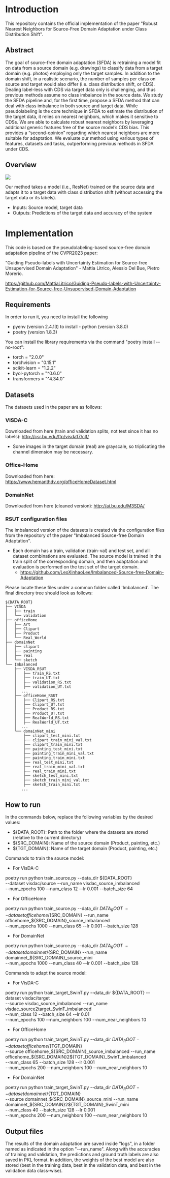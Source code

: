 # Introduction

This repository contains the official implementation of the paper "Robust Nearest Neighbors for Source-Free Domain Adaptation under Class Distribution Shift". 

## Abstract

The goal of source-free domain adaptation (SFDA) is retraining a model fit on data from a source domain (e.g. drawings) to classify data from a target domain (e.g. photos) employing only the target samples. In addition to the domain shift, in a realistic scenario, the number of samples per class on source and target would also differ (i.e. class distribution shift, or CDS). Dealing label-less with CDS via target data only is challenging, and thus previous methods assume no class imbalance in the source data. We study the SFDA pipeline and, for the first time, propose a SFDA method that can deal with class imbalance in both source and target data. While pseudolabeling is the core technique in SFDA to estimate the distribution of the target data, it relies on nearest neighbors, which makes it sensitive to CDSs. We are able to calculate robust nearest neighbors by leveraging additional generic features free of the source model’s CDS bias. This provides a “second-opinion” regarding which nearest neighbors are more suitable for adaptation. We evaluate our method using various types of features, datasets and tasks, outperforming previous methods in SFDA under CDS.

## Overview

![](thumbnail.png)

Our method takes a model (i.e., ResNet) trained on the source data and adapts it to a target data with class distribution shift (without accessing the target data or its labels).

- Inputs: Source model, target data
- Outputs: Predictions of the target data and accuracy of the system

# Implementation

This code is based on the pseudolabeling-based source-free domain adaptation pipeline of the CVPR2023 paper:

"Guiding Pseudo-labels with Uncertainty Estimation for Source-free Unsupervised Domain Adaptation" - Mattia Litrico, Alessio Del Bue, Pietro Morerio.

https://github.com/MattiaLitrico/Guiding-Pseudo-labels-with-Uncertainty-Estimation-for-Source-free-Unsupervised-Domain-Adaptation

## Requirements

In order to run it, you need to install the following 
- pyenv (version 2.4.13) to install - python (version 3.8.0)
- poetry (version 1.8.3)

You can install the library requirements via the command "poetry install --no-root":

- torch = "2.0.0"
- torchvision = "0.15.1"
- scikit-learn = "1.2.2"
- byol-pytorch = "^0.6.0"
- transformers = "^4.34.0"

## Datasets

The datasets used in the paper are as follows:

### VISDA-C

Downloaded from here (train and validation splits, not test since it has no labels): http://csr.bu.edu/ftp/visda17/clf/
- Some images in the target domain (real) are grayscale, so triplicating the channel dimension may be necessary.

### Office-Home

Downloaded from here: https://www.hemanthdv.org/officeHomeDataset.html

### DomainNet

Downloaded from here (cleaned version): http://ai.bu.edu/M3SDA/

### RSUT configuration files

The imbalanced version of the datasets is created via the configuration files from the repository of the paper "Imbalanced Source-free Domain Adaptation".
- Each domain has a train, validation (train-val) and test set, and all dataset combinations are evaluated. The source model is trained in the train split of the corresponding domain, and then adaptation and evaluation is performed on the test set of the target domain.
    - https://github.com/LeoXinhaoLee/Imbalanced-Source-free-Domain-Adaptation

Please locate these files under a common folder called 'Imbalanced'. The final directory tree should look as follows:
```
${DATA_ROOT}
├── VISDA
│   ├── train
│   └── validation
├── officeHome
│   ├── Art
│   ├── Clipart
│   ├── Product
│   └── Real_World
├── domainNet
│   ├── clipart
│   ├── painting
│   ├── real
│   └── sketch
└── Imbalanced
    ├── VISDA_RSUT
    │   ├── train_RS.txt
    │   ├── train_UT.txt
    │   ├── validation_RS.txt
    │   ├── validation_UT.txt
    │  ...
    ├── officeHome_RSUT
    │   ├── Clipart_RS.txt
    │   ├── Clipart_UT.txt
    │   ├── Product_RS.txt
    │   ├── Product_UT.txt
    │   ├── RealWorld_RS.txt
    │   ├── RealWorld_UT.txt
    │  ...
    └── domainNet_mini
        ├── clipart_test_mini.txt
        ├── clipart_train_mini_val.txt
        ├── clipart_train_mini.txt
        ├── painting_test_mini.txt
        ├── painting_train_mini_val.txt
        ├── painting_train_mini.txt
        ├── real_test_mini.txt
        ├── real_train_mini_val.txt
        ├── real_train_mini.txt
        ├── sketch_test_mini.txt
        ├── sketch_train_mini_val.txt
        ├── sketch_train_mini.txt
       ...
```

## How to run

In the commands below, replace the following variables by the desired values:
- ${DATA_ROOT}: Path to the folder where the datasets are stored (relative to the current directory)
- ${SRC_DOMAIN}: Name of the source domain (Product, painting, etc.)
- ${TGT_DOMAIN}: Name of the target domain (Product, painting, etc.)

Commands to train the source model:

- For VisDA-C

poetry run python train_source.py --data_dir ${DATA_ROOT} \
--dataset visdac/source --run_name visdac_source_imbalanced \
--num_epochs 100 --num_class 12 --lr 0.001 --batch_size 64

- For OfficeHome

poetry run python train_source.py --data_dir ${DATA_ROOT} \
--dataset officehome/${SRC_DOMAIN} --run_name officehome_${SRC_DOMAIN}_source_imbalanced \
--num_epochs 1000 --num_class 65 --lr 0.001 --batch_size 128

- For DomainNet

poetry run python train_source.py --data_dir ${DATA_ROOT} \
--dataset domainnet/${SRC_DOMAIN} --run_name domainnet_${SRC_DOMAIN}_source_mini \
--num_epochs 1000 --num_class 40 --lr 0.001 --batch_size 128

Commands to adapt the source model:

- For VisDA-C

poetry run python train_target_SwinT.py --data_dir ${DATA_ROOT} --dataset visdac/target \
--source visdac_source_imbalanced --run_name visdac_source2target_SwinT_imbalanced \
--num_class 12 --batch_size 64 --lr 0.01 \
--num_epochs 100 --num_neighbors 100 --num_near_neighbors 10

- For OfficeHome

poetry run python train_target_SwinT.py --data_dir ${DATA_ROOT} --dataset officehome/${TGT_DOMAIN} \
--source officehome_${SRC_DOMAIN}_source_imbalanced --run_name officehome_${SRC_DOMAIN}2${TGT_DOMAIN}_SwinT_imbalanced \
--num_class 65 --batch_size 128 --lr 0.001 \
--num_epochs 200 --num_neighbors 100 --num_near_neighbors 10

- For DomainNet

poetry run python train_target_SwinT.py --data_dir ${DATA_ROOT} --dataset domainnet/${TGT_DOMAIN} \
--source domainnet_${SRC_DOMAIN}_source_mini --run_name domainnet_${SRC_DOMAIN}2${TGT_DOMAIN}_SwinT_mini \
--num_class 40 --batch_size 128 --lr 0.001 \
--num_epochs 200 --num_neighbors 100 --num_near_neighbors 10

## Output files

The results of the domain adaptation are saved inside "logs", in a folder named as indicated in the option "--run_name". Along with the accuracies of training and validation, the predictions and ground truth labels are also saved in PKL format. In addition, the weights of the best model are also stored (best in the training data, best in the validation data, and best in the validation data class-wise).
